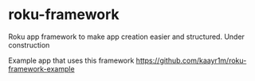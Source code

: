 # roku-framework
Roku app framework to make app creation easier and structured. Under construction

Example app that uses this framework https://github.com/kaayr1m/roku-framework-example
